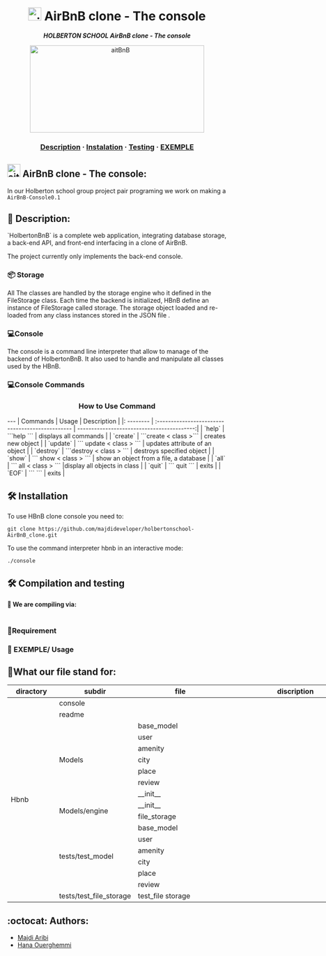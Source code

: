 <h1 align="center">
	<img alt="aitBnB" src="https://cdn.icon-icons.com/icons2/836/PNG/512/Airbnb_icon-icons.com_66791.png" height="30"/> AirBnB clone - The console
</h1>
<p align="center">
	<b><i>HOLBERTON SCHOOL AirBnB clone - The console</i></b><br>
</p>
<p align="center">
 <img alt="aitBnB" src="https://holbertonintranet.s3.amazonaws.com/uploads/medias/2018/6/65f4a1dd9c51265f49d0.png?X-Amz-Algorithm=AWS4-HMAC-SHA256&X-Amz-Credential=AKIARDDGGGOU5BHMTQX4%2F20221012%2Fus-east-1%2Fs3%2Faws4_request&X-Amz-Date=20221012T183534Z&X-Amz-Expires=86400&X-Amz-SignedHeaders=host&X-Amz-Signature=eb102b2bc9818888486dd17244f5b35443a34e6a7b7faac74496db33c4e5c077" height="200" width="400"/> 
</p>
<h3 align="center">
	<a href="##Description">Description</a>
	<span> · </span>
	<a href="#Compilation-and-testing">Instalation</a>
	<span> · </span>
	<a href="#Compilation-and-testing">Testing</a>
	<span> · </span>
	<a href="#EXEMPLE">EXEMPLE</a>
</h3>

##   <img alt="aitBnB" src="https://cdn.icon-icons.com/icons2/836/PNG/512/Airbnb_icon-icons.com_66791.png" height="30"/> AirBnB clone - The console:

In our Holberton school group project pair programing we work on making a `AirBnB-Console0.1`

## 📖 Description: 
 
<p>
`HolbertonBnB` is a complete web application, integrating database storage, a back-end API, and front-end interfacing in a clone of AirBnB.

The project currently only implements the back-end console.
</p>

###  📦 Storage
All The classes are handled by the  storage engine who it defined in the FileStorage class.
Each time the backend is initialized, HBnB define an instance of FileStorage called storage. 
The storage object loaded and re-loaded from any class instances stored in the JSON file . 

###  💻Console 
The console is a command line interpreter that allow to manage of the backend of HolbertonBnB. It also used to handle and manipulate all classes used by the HBnB.

### 💻Console Commands

 <h3 align="center"> How to Use Command </h3>
---
| Commands  | Usage                                            | Description                                |
|: -------- | :----------------------------------------------- | ------------------------------------------:|
| `help`    | ```help ```                                      | displays all commands                      |
| `create`  | ```create < class >```                           | creates new object                         |
| `update`  | ``` update < class > <id> <attribute> <value>``` | updates attribute of an object             |
| `destroy` | ```destroy < class > <id>```                     | destroys specified object                  |
| `show`    | ``` show < class > <id> ```                      | show an object from a file, a database     |
| `all`     | ``` all < class > ```                            |display all objects in class                |
| `quit`    | ``` quit ```                                     | exits                                      |
| `EOF`     | ```  ```                                         | exits                                      |
	
##  🛠️ Installation
To use HBnB clone console you need to:

```{r mon_bloc, echo = FALSE, WARNING = TRUE}
git clone https://github.com/majdideveloper/holbertonschool-AirBnB_clone.git
```
To use the command interpreter hbnb in an interactive mode:
```{r mon_bloc, echo = FALSE, WARNING = TRUE}
./console
``` 

## 🛠️  Compilation and testing

#### 🔧 We are compiling via:
```{r mon_bloc, echo = FALSE, WARNING = TRUE}
```
###  📑Requirement

### 🎥 EXEMPLE/ Usage

## 📂What our file stand for:

<div>

<table class="tg" style="undefined;table-layout: fixed; width: 821px">
<colgroup>
<col style="width: 113px">
<col style="width: 152px">
<col style="width: 219px">
<col style="width: 337px">
</colgroup>
<thead>
  <tr>
    <th class="tg-zg5n">diractory</th>
    <th class="tg-zg5n">subdir</th>
    <th class="tg-zylj">file</th>
    <th class="tg-zg5n">discription</th>
  </tr>
</thead>
<tbody>
  <tr>
    <td class="tg-vw9p" rowspan="18">Hbnb</td>
    <td class="tg-dvqx" colspan="2">console</td>
    <td class="tg-oqs5"></td>
  </tr>
  <tr>
    <td class="tg-2t70" colspan="2">readme</td>
    <td class="tg-ysfy"></td>
  </tr>
  <tr>
    <td class="tg-vw9p" rowspan="7">Models</td>
    <td class="tg-vw9p">base_model</td>
    <td class="tg-vw9p"></td>
  </tr>
  <tr>
    <td class="tg-ysfy">user</td>
    <td class="tg-ysfy"></td>
  </tr>
  <tr>
    <td class="tg-vw9p">amenity</td>
    <td class="tg-vw9p"></td>
  </tr>
  <tr>
    <td class="tg-ysfy">city</td>
    <td class="tg-ysfy"></td>
  </tr>
  <tr>
    <td class="tg-vw9p">place</td>
    <td class="tg-vw9p"></td>
  </tr>
  <tr>
    <td class="tg-ysfy">review</td>
    <td class="tg-ysfy"></td>
  </tr>
  <tr>
    <td class="tg-vw9p">__init__</td>
    <td class="tg-vw9p"></td>
  </tr>
  <tr>
    <td class="tg-ysfy" rowspan="2">Models/engine</td>
    <td class="tg-ysfy">__init__</td>
    <td class="tg-ysfy"></td>
  </tr>
  <tr>
    <td class="tg-vw9p">file_storage</td>
    <td class="tg-vw9p"></td>
  </tr>
  <tr>
    <td class="tg-ysfy" rowspan="6">tests/test_model</td>
    <td class="tg-ysfy">base_model</td>
    <td class="tg-ysfy"></td>
  </tr>
  <tr>
    <td class="tg-vw9p">user</td>
    <td class="tg-vw9p"></td>
  </tr>
  <tr>
    <td class="tg-ysfy">amenity</td>
    <td class="tg-ysfy"></td>
  </tr>
  <tr>
    <td class="tg-vw9p">city</td>
    <td class="tg-vw9p"></td>
  </tr>
  <tr>
    <td class="tg-ysfy">place</td>
    <td class="tg-ysfy"></td>
  </tr>
  <tr>
    <td class="tg-vw9p">review</td>
    <td class="tg-vw9p"></td>
  </tr>
  <tr>
    <td class="tg-ysfy">tests/test_file_storage</td>
    <td class="tg-ysfy">test_file storage</td>
    <td class="tg-ysfy"></td>
  </tr>
</tbody>
</table>
 
 </div>

## :octocat: Authors:

* [Majdi Aribi](https://github.com/majdideveloper)
* [Hana Ouerghemmi](https://github.com/HanaOuerghemmi)
